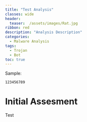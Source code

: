```yaml
---
title: "Test Analysis"
classes: wide
header:
  teaser:  /assets/images/Rat.jpg
ribbon: red
description: "Analysis Description"
categories:
  - Malware Analysis
tags:
  - Trojan
  - Bot
toc: true
---
```

Sample:
```
123456789
```

# Initial Assesment

Test
